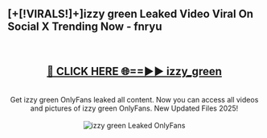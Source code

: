 <h2>[+[!VIRALS!]+]izzy green Leaked Video Viral On Social X Trending Now - fnryu</h2>
<br>
<div align="center">
<h2><a href="https://libra.edu.pl?izzy_green" rel="nofollow">🔴 CLICK HERE 🌐==►► izzy_green</a></h2>
<br>
Get izzy green OnlyFans leaked all content. Now you can access all videos and pictures of izzy green OnlyFans. New Updated Files 2025!
<br>
<br>
<a href="https://libra.edu.pl?izzy_green" rel="nofollow" data-target="animated-image.originalLink"><img src="https://i.ibb.co.com/WyWwxjT/player-gif2.gif" alt="izzy green Leaked OnlyFans" style="max-width: 100%; display: inline-block;" data-target="animated-image.originalImage"></a>
</div>
<br>